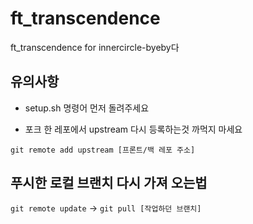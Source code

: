 # ft_transcendence
ft_transcendence for innercircle-byeby다


## 유의사항

- setup.sh 명령어 먼저 돌려주세요

- 포크 한 레포에서 upstream 다시 등록하는것 까먹지 마세요

```
git remote add upstream [프론트/백 레포 주소]
```
## 푸시한 로컬 브랜치 다시 가져 오는법

`git remote update` -> `git pull [작업하던 브랜치]`

